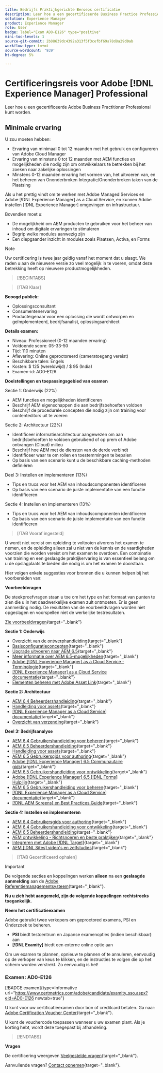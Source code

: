 ```yaml
---
title: Bedrijfs Praktijkgerichte Beroeps certificatie
description: Leer hoe u een gecertificeerde Business Practice Professional in Adobe kunt worden [!DNL Experience Manager].
solution: Experience Manager
product: Experience Manager
role: User
badge: label="Exam AD0-E126" type="positive"
mini-toc-levels: 1
source-git-commit: 2b08639dc4392a313f5f3cefbf69a78d8a29d0ab
workflow-type: tm+mt
source-wordcount: '939'
ht-degree: 5%

---
```


# Certificeringsreis voor Adobe [!DNL Experience Manager] Professional

Leer hoe u een gecertificeerde Adobe Business Practitioner Professional kunt worden.

## Minimale ervaring

U zou moeten hebben:

* Ervaring van minimaal 0 tot 12 maanden met het gebruik en configureren van Adobe Cloud Manager
* Ervaring van minstens 0 tot 12 maanden met AEM functies en mogelijkheden die nodig zijn om ontwikkelaars te betrekken bij het zoeken naar zakelijke oplossingen
* Minstens 0-12 maanden ervaring het vormen van, het uitvoeren van, en het beheren van Ononderbroken Integratie/Ononderbroken taken van de Plaatsing

Als u het prettig vindt om te werken met Adobe Managed Services en Adobe [!DNL Experience Manager] as a Cloud Service, en kunnen Adobe instellen [!DNL Experience Manager] omgevingen en infrastructuur.

Bovendien moet u:

* De mogelijkheid om AEM producten te gebruiken voor het beheer van inhoud om digitale ervaringen te stimuleren
* Begrip welke modules aanwezig zijn
* Een diepgaander inzicht in modules zoals Plaatsen, Activa, en Forms

>[!NOTE]
>
>Uw certificering is twee jaar geldig vanaf het moment dat u slaagt. We raden u aan de nieuwere versie zo veel mogelijk in te voeren, omdat deze betrekking heeft op nieuwere productmogelijkheden.

>[!BEGINTABS]

>[!TAB Klaar]

**Beoogd publiek:**

* Oplossingsconsultant
* Consumentenervaring
* Producteigenaar voor een oplossing die wordt ontworpen en geïmplementeerd, bedrijfsanalist, oplossingsarchitect

**Details examen:**

* Niveau: Professioneel (0-12 maanden ervaring)
* Voldoende score: 05-33-50
* Tijd: 110 minuten
* Aflevering: Online geproctoreerd (cameratoegang vereist)
* Beschikbare talen: Engels
* Kosten: $ 125 (wereldwijd) / $ 95 (India)
* Examen-id: AD0-E126

**Doelstellingen en toepassingsgebied van examen**

Sectie 1: Onderwijs (22%)

* AEM functies en mogelijkheden identificeren
* Beschrijf AEM eigenschappen die aan bedrijfsbehoeften voldoen
* Beschrijf de procedurele concepten die nodig zijn om training voor contenteditors uit te voeren

Sectie 2: Architectuur (22%)

* Identificeer informatiearchitectuur aangewezen om aan bedrijfsbehoeften te voldoen gebruikend of op prem of Adobe ontvangen (Cloud) milieu
* Beschrijf hoe AEM met de diensten van de derde verbindt
* Identificeer waar te om rollen en toestemmingen te bepalen
* Op basis van een scenario kunt u de beschikbare caching-methoden definiëren

Deel 3: Instellen en implementeren (13%)

* Tips en trucs voor het AEM van inhoudscomponenten identificeren
* Op basis van een scenario de juiste implementatie van een functie identificeren

Sectie 4: Instellen en implementeren (13%)

* Tips en trucs voor het AEM van inhoudscomponenten identificeren
* Op basis van een scenario de juiste implementatie van een functie identificeren

>[!TAB Vooraf ingesteld]

U wordt niet vereist om opleiding te voltooien alvorens het examen te nemen, en de opleiding alleen zal u niet van de kennis en de vaardigheden voorzien die worden vereist om het examen te overdoen. Een combinatie van training en een geslaagde praktijkervaring is van essentieel belang om u de opslagplaats te bieden die nodig is om het examen te doorstaan.

Hier volgen enkele suggesties voor bronnen die u kunnen helpen bij het voorbereiden van:

**Voorbeeldvragen**

De steekproefvragen staan u toe om het type en het formaat van punten te zien die u in het daadwerkelijke examen zult ontmoeten. Er is geen aanmelding nodig. De resultaten van de voorbeeldvragen worden niet opgeslagen en voorspellen niet de werkelijke testresultaten.

[Zie voorbeeldvragen](https://scorpion.caveon.com/launchpad/ad0-e126-adobe-experience-manager-business-practitioner-professional-copy-ddww4w){target="_blank"}

**Sectie 1: Onderwijs**

* [Overzicht van de ontwerphandleiding](https://experienceleague.adobe.com/docs/experience-manager-65/authoring/home.html?lang=en){target="_blank"}
* [Basisconfiguratieconcepten](https://experienceleague.adobe.com/docs/experience-manager-65/deploying/configuring/configuring.html?lang=en){target="_blank"}
* [Upgrade uitvoeren naar AEM 6.5](https://experienceleague.adobe.com/docs/experience-manager-65/deploying/upgrading/upgrade.html?lang=en){target="_blank"}
* [Meer informatie over AEM 6.5-mogelijkheden](https://experienceleague.adobe.com/docs/experience-manager-65/user-guide/troubleshooting/learn.html?lang=en){target="_blank"}
* [Adobe [!DNL Experience Manager] as a Cloud Service - Terminologie](https://experienceleague.adobe.com/docs/experience-manager-cloud-service/overview/terminology.html?lang=en){target="_blank"}
* [[!DNL Experience Manager] as a Cloud Service documentatie](https://experienceleague.adobe.com/docs/experience-manager-cloud-service/content/home.html?lang=en){target="_blank"}
* [Elementen beheren met Adobe Asset Link](https://helpx.adobe.com/nl/enterprise/using/manage-assets-using-adobe-asset-link.html){target="_blank"}

**Sectie 2: Architectuur**

* [AEM 6.4 Beheerdershandleiding](https://experienceleague.adobe.com/docs/experience-manager-64/administering/home.html?lang=en){target="_blank"}
* [Handleiding voor assets](https://experienceleague.adobe.com/docs/experience-manager-64/assets/home.html?lang=en){target="_blank"}
* [[!DNL Experience Manager as a Cloud Service] documentatie](https://experienceleague.adobe.com/docs/experience-manager-cloud-service/content/home.html?lang=en){target="_blank"}
* [Overzicht van verzending](https://experienceleague.adobe.com/docs/experience-manager-dispatcher/using/dispatcher.html?lang=en){target="_blank"}

**Deel 3: Bedrijfsanalyse**

* [AEM 6.4 Gebruikershandleiding voor beheren](https://experienceleague.adobe.com/docs/experience-manager-64/managing/home.html?lang=en){target="_blank"}
* [AEM 6.5 Beheerdershandleiding](https://experienceleague.adobe.com/docs/experience-manager-65/administering/home.html?lang=en){target="_blank"}
* [Handleiding voor assets](https://experienceleague.adobe.com/docs/experience-manager-64/assets/home.html?lang=en){target="_blank"}
* [AEM 6.5 Gebruikersgids voor authoring](https://experienceleague.adobe.com/docs/experience-manager-65/authoring/home.html?lang=en){target="_blank"}
* [Adobe [!DNL Experience Manager] 6.5 Communautaire gids](https://experienceleague.adobe.com/docs/experience-manager-65/communities/home.html?lang=en){target="_blank"}
* [AEM 6.5 Gebruikershandleiding voor ontwikkeling](https://experienceleague.adobe.com/docs/experience-manager-65/developing/home.html?lang=en){target="_blank"}
* [Adobe [!DNL Experience Manager] 6,5 [!DNL Forms] Hulplijn](https://experienceleague.adobe.com/docs/experience-manager-65/forms/home.html?lang=en){target="_blank"}
* [AEM 6.5 Gebruikershandleiding voor beheren](https://experienceleague.adobe.com/docs/experience-manager-65/managing/home.html?lang=en){target="_blank"}
* [[!DNL Experience Manager as a Cloud Service] documentatie](https://experienceleague.adobe.com/docs/experience-manager-cloud-service/content/home.html?lang=en){target="_blank"}
* [[!DNL AEM Screens] en Best Practices Guide](https://experienceleague.adobe.com/docs/experience-manager-screens/using/about-guide.html?lang=en){target="_blank"}

**Sectie 4: Instellen en implementeren**

* [AEM 6.4 Gebruikersgids voor authoring](https://experienceleague.adobe.com/docs/experience-manager-64/authoring/home.html?lang=en){target="_blank"}
* [AEM 6.4 Gebruikershandleiding voor ontwikkeling](https://experienceleague.adobe.com/docs/experience-manager-64/developing/home.html?lang=en){target="_blank"}
* [AEM 6.5 Beheerdershandleiding](https://experienceleague.adobe.com/docs/experience-manager-65/administering/home.html?lang=en){target="_blank"}
* [AEM ontwikkeling - Richtsnoeren en beste praktijken](https://experienceleague.adobe.com/docs/experience-manager-65/developing/introduction/dev-guidelines-bestpractices.html?lang=en){target="_blank"}
* [Integreren met Adobe [!DNL Target]](https://experienceleague.adobe.com/docs/experience-manager-cloud-service/sites/integrations/integrating-adobe-target.html?lang=en){target="_blank"}
* [AEM [!DNL Sites] video&#39;s en zelfstudies](https://experienceleague.adobe.com/docs/experience-manager-learn/sites/overview.html?lang=en){target="_blank"}

>[!TAB Gecertificeerd ophalen]

>[!IMPORTANT]
>
>De volgende secties en koppelingen werken **alleen**  na een **geslaagde aanmelding** aan de [Adobe Referentiemanagementsysteem](http://www.certmetrics.com/adobe){target="_blank"}.

**Nu u zich hebt aangemeld, zijn de volgende koppelingen rechtstreeks toegankelijk.**

**Neem het certificatieexamen**

Adobe gebruikt twee verkopers om geproctored examens, PSI en Onderzoek te beheren.

* **PSI** biedt testcentrum en Japanse examenopties (indien beschikbaar) aan
* **[!DNL Examity]** biedt een externe online optie aan

Om uw examen te plannen, opnieuw te plannen of te annuleren, eenvoudig op de verkoper van keus te klikken, en de instructies te volgen die op het scherm worden verstrekt. Zo eenvoudig is het!

### Examen: AD0-E126

[!BADGE examen]{type=Informative url="https://www.certmetrics.com/adobe/candidate/examity_sso.aspx?eid=AD0-E126 newtab=true"}

U kunt voor uw certificatieexamen door bon of creditcard betalen. Ga naar: [Adobe Certification Voucher Center](https://market.xvoucher.com/adobe/global){target="_blank"}.

U kunt de vouchercode toepassen wanneer u uw examen plant. Als je korting hebt, wordt deze toegepast bij afhandeling.

>[!ENDTABS]

**Vragen**

De certificering weergeven [Veelgestelde vragen](https://experienceleague.adobe.com/docs/certification/certification/faq.html?lang=en){target="_blank"}.

Aanvullende vragen? [Contact opnemen](mailto:certif@adobe.com){target="_blank"}.
